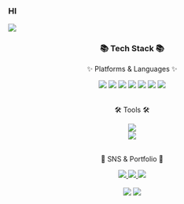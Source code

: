 ### HI

<img src="https://capsule-render.vercel.app/api?type=waving&color=auto&height=200&section=header&text=Seungbin%20Github&fontSize=90" />
<div align="center">
	<h3>📚 Tech Stack 📚</h3>
	<p>✨ Platforms & Languages ✨</p>
</div>
<div align="center">
	<img src="https://img.shields.io/badge/Python-3776AB?style=flat&logo=Python&logoColor=white"/>
	<img src="https://img.shields.io/badge/PyCharm-000000?style=flat&logo=PyCharm&logoColor=white"/>
	<img src="https://img.shields.io/badge/PyTorch-EE4C2C?style=flat&logo=PyTorch&logoColor=white"/>
	<img src="https://img.shields.io/badge/Jupyter-F37626?style=flat&logo=Jupyter&logoColor=white"/>
	<img src="https://img.shields.io/badge/Numpy-013243?style=flat&logo=Numpy&logoColor=white"/>
	<img src="https://img.shields.io/badge/MySQL-4479A1?style=flat&logo=MySQL&logoColor=white"/>
	<img src="https://img.shields.io/badge/R-276DC3?style=flat&logo=R&logoColor=white"/>
</div>
<br>
<div align=center>
	<p>🛠 Tools 🛠</p>
 </div>
<div align=center>
	<img src="https://img.shields.io/badge/Visual%20Studio%20Code-007ACC?style=flat&logo=VisualStudioCode&logoColor=white" />
	<br>
	<img src="https://img.shields.io/badge/GitHub-181717?style=flat&logo=GitHub&logoColor=white" />
</div>
<br>
<div align=center>
	<p>🎨 SNS & Portfolio 🎨</p>
</div>
<div align=center>
	</a>
	<a href="https://ellen-data-analystic.tistory.com">
		<img src="https://img.shields.io/badge/Blog-FF9800?style=flat&logo=Blogger&logoColor=white" />
	</a>
	<a href="mailto:r0s1b672@gmail.com">
		<img src="https://img.shields.io/badge/Mail-30B980?style=flat&logo=Gmail&logoColor=white" />
	</a>
	<a href="[https://www.notion.so/cf145a42cf59470e94bfd23443c549a6?pvs=4]">
		<img src="https://img.shields.io/badge/Notion-000000?style=flat&logo=Notion&logoColor=white" />
	</a>
	<br>
</div>
<div align=center>
	<br>
<img src="https://github-readme-stats.vercel.app/api/top-langs/?username=ellenny&layout=compact">
<img src="https://github-readme-stats.vercel.app/api?username=ellenny&show_icons=true">
